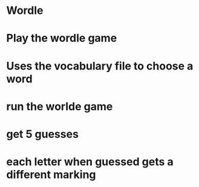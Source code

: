 # Wordle
# Play the wordle game
# Uses the vocabulary file to choose a word
# run the worlde game
# get 5 guesses
# each letter when guessed gets a different marking